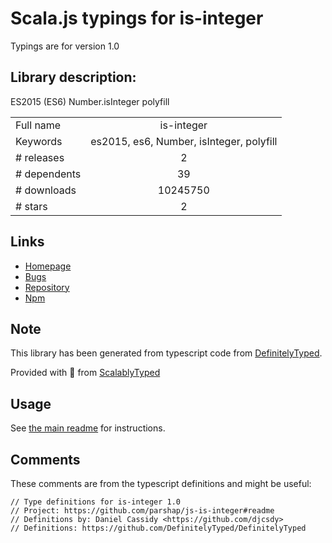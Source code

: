 
# Scala.js typings for is-integer

Typings are for version 1.0

## Library description:
ES2015 (ES6) Number.isInteger polyfill

|                    |                 |
| ------------------ | :-------------: |
| Full name          | is-integer |
| Keywords           | es2015, es6, Number, isInteger, polyfill |
| # releases         | 2 |
| # dependents       | 39 |
| # downloads        | 10245750 |
| # stars            | 2 |

## Links
- [Homepage](https://github.com/parshap/js-is-integer#readme)
- [Bugs](https://github.com/parshap/js-is-integer/issues)
- [Repository](https://github.com/parshap/js-is-integer)
- [Npm](https://www.npmjs.com/package/is-integer)
    


## Note
This library has been generated from typescript code from [DefinitelyTyped](https://definitelytyped.org).

Provided with :purple_heart: from [ScalablyTyped](https://github.com/oyvindberg/ScalablyTyped)

## Usage
See [the main readme](../../readme.md) for instructions.

## Comments

These comments are from the typescript definitions and might be useful:
```
// Type definitions for is-integer 1.0
// Project: https://github.com/parshap/js-is-integer#readme
// Definitions by: Daniel Cassidy <https://github.com/djcsdy>
// Definitions: https://github.com/DefinitelyTyped/DefinitelyTyped

```


